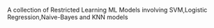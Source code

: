 A collection of Restricted Learning ML Models involving SVM,Logistic Regression,Naive-Bayes and KNN models